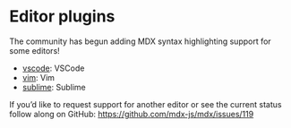 # Editor plugins

The community has begun adding MDX syntax highlighting support for some editors!

*   [vscode][]: VSCode
*   [vim][]: Vim
*   [sublime][]: Sublime

If you’d like to request support for another editor or see the current status follow along on GitHub: https://github.com/mdx-js/mdx/issues/119

[vscode]: https://github.com/silvenon/vscode-mdx

[vim]: https://github.com/jxnblk/vim-mdx-js

[sublime]: https://github.com/jonsuh/mdx-sublime
